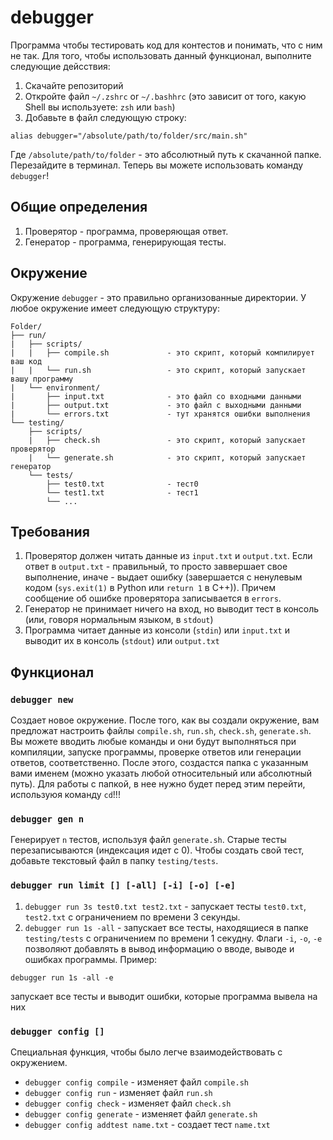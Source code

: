 # debugger
Программа чтобы тестировать код для контестов и понимать, что с ним не так. 
Для того, чтобы использовать данный функционал, выполните следующие дейсствия:
1. Скачайте репозиторий
2. Откройте файл ```~/.zshrc``` or ```~/.bashhrc``` (это зависит от того, какую Shell вы используете: ```zsh``` или ```bash```)
3. Добавьте в файл следующую строку: 
```
alias debugger="/absolute/path/to/folder/src/main.sh"
```
Где ```/absolute/path/to/folder``` - это абсолютный путь к скачанной папке. Перезайдите в терминал. Теперь вы можете использовать команду ```debugger```!

## Общие определения
1. Проверятор - программа, проверяющая ответ.
2. Генератор - программа, генерирующая тесты.

## Окружение
Окружение ```debugger``` - это правильно организованные директории. У любое окружение имеет следующую структуру:
```
Folder/
├── run/
|   ├── scripts/
|   |   ├── compile.sh             - это скрипт, который компилирует ваш код
|   |   └── run.sh                 - это скрипт, который запускает вашу программу
|   └── environment/
|       ├── input.txt              - это файл со входными данными
|       ├── output.txt             - это файл с выходными данными
|       └── errors.txt             - тут хранятся ошибки выполнения
└── testing/
    ├── scripts/
    |   ├── check.sh               - это скрипт, который запускает проверятор
    |   └── generate.sh            - это скрипт, который запускает генератор
    └── tests/
        ├── test0.txt              - тест0
        └── test1.txt              - тест1
        └── ...
```

## Требования
1. Проверятор должен читать данные из `input.txt` и `output.txt`. Если ответ в `output.txt` - правильный, то просто заввершает свое выполнение, иначе - выдает ошибку (завершается с ненулевым кодом (`sys.exit(1)` в Python или `return 1` в C++)). Причем сообщение об ошибке проверятора записывается в `errors`.
2. Генератор не принимает ничего на вход, но выводит тест в консоль (или, говоря нормальным языком, в `stdout`)
3. Программа читает данные из консоли (`stdin`) или `input.txt` и выводит их в консоль (`stdout`) или `output.txt`

## Функционал
### `debugger new`
Создает новое окружение. После того, как вы создали окружение, вам предложат настроить файлы ```compile.sh```, ```run.sh```, ```check.sh```, ```generate.sh```. Вы можете вводить любые команды и они будут выполняться при компиляции, запуске программы, проверке ответов или генерации ответов, соответственно. После этого, создастся папка с указанным вами именем (можно указать любой относительный или абсолютный путь). Для работы с папкой, в нее нужно будет перед этим перейти, используюя команду `cd`!!!

### `debugger gen n`
Генерирует `n` тестов, используя файл `generate.sh`. Старые тесты перезаписываются (индексация идет с 0). Чтобы создать свой тест, добавьте текстовый файл в папку `testing/tests`. 

### `debugger run limit [] [-all] [-i] [-o] [-e]`
1. `debugger run 3s test0.txt test2.txt` - запускает тесты `test0.txt`, `test2.txt` с ограничением по времени 3 секунды.
2. `debugger run 1s -all` - запускает все тесты, находящиеся в папке `testing/tests` с ограничением по времени 1 секудну.
Флаги `-i`, `-o`, `-e` позволяют добавлять в вывод информацию о вводе, выводе и ошибках программы. Пример:

```
debugger run 1s -all -e
```
запускает все тесты и выводит ошибки, которые программа вывела на них

### `debugger config []`
Специальная функция, чтобы было легче взаимодействовать с окружением.
- `debugger config compile` - изменяет файл `compile.sh`
- `debugger config run` - изменяет файл `run.sh`
- `debugger config check` - изменяет файл `check.sh`
- `debugger config generate` - изменяет файл `generate.sh`
- `debugger config addtest name.txt` - создает тест `name.txt`